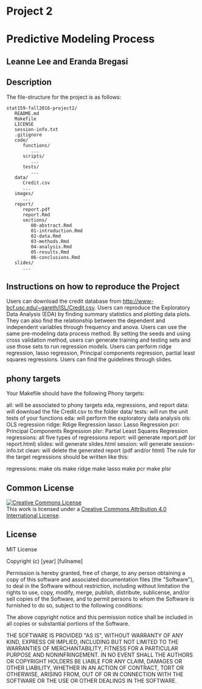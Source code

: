 # Project 2
# Predictive Modeling Process
## Leanne Lee and Eranda Bregasi

## Description
The file-structure for the project is as follows:
```
stat159-fall2016-project2/
   README.md
   Makefile
   LICENSE
   session-info.txt
   .gitignore
   code/
      functions/
         ...
      scripts/
         ...
      tests/
         ...
   data/
      Credit.csv
      ...
   images/
      ...
   report/
      report.pdf
      report.Rmd
      sections/
         00-abstract.Rmd
         01-introduction.Rmd
         02-data.Rmd
         03-methods.Rmd
         04-analysis.Rmd
         05-results.Rmd
         06-conclusions.Rmd
   slides/
      ...
```
## Instructions on how to reproduce the Project
Users can download the credit database from http://www-bcf.usc.edu/~gareth/ISL/Credit.csv.
Users can reproduce the Exploratory Data Analysis (EDA) by finding summary statistics and plotting data plots. They can also find the relationship between the dependent and independent variables through frequency and anova.
Users can use the same pre-modeling data process method.
By setting the seeds and using cross validation method, users can generate training and testing sets and use those sets to run regression models.
Users can perform ridge regression, lasso regression, Principal components regression, partial least squares regressions.
Users can find the guidelines through slides.



## phony targets
Your Makefile should have the following Phony targets:

all: will be associated to phony targets eda, regressions, and report
data: will download the file Credit.csv to the folder data/
tests: will run the unit tests of your functions
eda: will perform the exploratory data analysis
ols: OLS regression
ridge: Rdige Regression
lasso: Lasso Regression
pcr: Principal Components Regression
plsr: Partial Least Squares Regression
regressions: all five types of regressions
report: will generate report.pdf (or report.html)
slides: will generate slides.html
session: will generate session-info.txt
clean: will delete the generated report (pdf and/or html)
The rule for the target regressions should be written like this:

regressions:
    make ols
    make ridge
    make lasso
    make pcr
    make plsr

## Common License
<a rel="license" href="http://creativecommons.org/licenses/by/4.0/"><img alt="Creative Commons License" style="border-width:0" src="https://i.creativecommons.org/l/by/4.0/88x31.png" /></a><br />This work is licensed under a <a rel="license" href="http://creativecommons.org/licenses/by/4.0/">Creative Commons Attribution 4.0 International License</a>.

## License
MIT License

Copyright (c) [year] [fullname]

Permission is hereby granted, free of charge, to any person obtaining a copy
of this software and associated documentation files (the "Software"), to deal
in the Software without restriction, including without limitation the rights
to use, copy, modify, merge, publish, distribute, sublicense, and/or sell
copies of the Software, and to permit persons to whom the Software is
furnished to do so, subject to the following conditions:

The above copyright notice and this permission notice shall be included in all
copies or substantial portions of the Software.

THE SOFTWARE IS PROVIDED "AS IS", WITHOUT WARRANTY OF ANY KIND, EXPRESS OR
IMPLIED, INCLUDING BUT NOT LIMITED TO THE WARRANTIES OF MERCHANTABILITY,
FITNESS FOR A PARTICULAR PURPOSE AND NONINFRINGEMENT. IN NO EVENT SHALL THE
AUTHORS OR COPYRIGHT HOLDERS BE LIABLE FOR ANY CLAIM, DAMAGES OR OTHER
LIABILITY, WHETHER IN AN ACTION OF CONTRACT, TORT OR OTHERWISE, ARISING FROM,
OUT OF OR IN CONNECTION WITH THE SOFTWARE OR THE USE OR OTHER DEALINGS IN THE
SOFTWARE.
